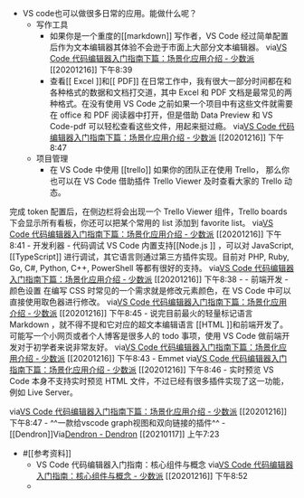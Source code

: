 - VS code也可以做很多日常的应用。能做什么呢？
    - 写作工具
        - 如果你是一个重度的[[markdown]] 写作者，VS Code 经过简单配置后作为文本编辑器其体验不会逊于市面上大部分文本编辑器。
via[VS Code 代码编辑器入门指南下篇：场景化应用介绍 - 少数派](https://sspai.com/post/60117)
[[20201216]] 下午8:39
        - 查看[[ Excel ]]和[[ PDF]]
在日常工作中，我有很大一部分时间都在和各种格式的数据和文档打交道，其中 Excel 和 PDF 文档是最常见的两种格式。在没有使用 VS Code 之前如果一个项目中有这些文件就需要在 office 和 PDF 阅读器中打开，但是借助 Data Preview 和 VS Code-pdf 可以轻松查看这些文件，用起来挺过瘾。
via[VS Code 代码编辑器入门指南下篇：场景化应用介绍 - 少数派](https://sspai.com/post/60117)
[[20201216]] 下午8:47
    - 项目管理
        - 在 VS Code 中使用 [[trello]]
如果你的团队正在使用 Trello， 那么你也可以在 VS Code 借助插件 Trello Viewer 及时查看大家的 Trello 动态。

完成 token 配置后，在侧边栏将会出现一个 Trello Viewer 组件，Trello boards 下会显示所有看板，你还可以把某个常用的 list 添加到 favorite list。
via[VS Code 代码编辑器入门指南下篇：场景化应用介绍 - 少数派](https://sspai.com/post/60117)
[[20201216]] 下午8:41
    - 开发利器
        - 代码调试
VS Code 内置支持[[Node.js ]] ，可以对 JavaScript, [[TypeScript]] 进行调试，其它语言则通过第三方插件实现。目前对 PHP, Ruby, Go, C#, Python, C++, PowerShell 等都有很好的支持。
via[VS Code 代码编辑器入门指南下篇：场景化应用介绍 - 少数派](https://sspai.com/post/60117)
[[20201216]] 下午8:38
        - 
    - 前端开发
        - 颜色设置
在编写 CSS 时常见的一个需求就是修改元素颜色，在 VS Code 中可以直接使用取色器进行修改。
via[VS Code 代码编辑器入门指南下篇：场景化应用介绍 - 少数派](https://sspai.com/post/60117)
[[20201216]] 下午8:45
        - 说完目前最火的轻量标记语言 Markdown ，就不得不提和它对应的超文本编辑语言 [[HTML ]]和前端开发了。
可能写一个小网页或者个人博客是很多人的 todo 事项，使用 VS Code 做前端开发对于初学者来说非常友好。
via[VS Code 代码编辑器入门指南下篇：场景化应用介绍 - 少数派](https://sspai.com/post/60117)
[[20201216]] 下午8:43
        - Emmet
via[VS Code 代码编辑器入门指南下篇：场景化应用介绍 - 少数派](https://sspai.com/post/60117)
[[20201216]] 下午8:46
        - 实时预览
VS Code 本身不支持实时预览 HTML 文件，不过已经有很多插件实现了这一功能，例如 Live Server。

via[VS Code 代码编辑器入门指南下篇：场景化应用介绍 - 少数派](https://sspai.com/post/60117)
[[20201216]] 下午8:47
    - ^^一款给vscode graph视图和双向链接的插件^^
        - [[Dendron]]Via[Dendron - Dendron](https://dendron.so/) [[20210117]] 上午7:23
- #[[参考资料]]
    - VS Code 代码编辑器入门指南：核心组件与概念
via[VS Code 代码编辑器入门指南：核心组件与概念 - 少数派](https://sspai.com/post/60116)
[[20201216]] 下午8:52
    - 
